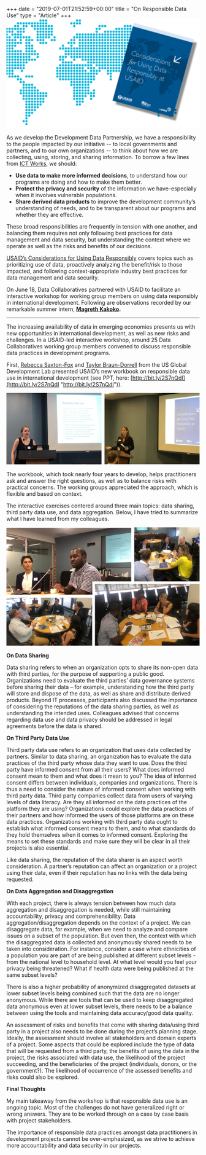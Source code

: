 +++
date = "2019-07-01T21:52:59+00:00"
title = "On Responsible Data Use"
type = "Article"
+++
![USAID Splash](/uploads/USAID_Splash.png "USAID Splash")

As we develop the Development Data Partnership, we have a responsibility to the people impacted by our initiative -- to local governments and partners, and to our own organizations -- to think about how we are collecting, using, storing, and sharing information. To borrow a few lines from [ICT Works](https://www.ictworks.org/), we should:

* **Use data to make more informed decisions**, to understand how our programs are doing and how to make them better.
* **Protect the privacy and security** of the information we have–especially when it involves vulnerable populations.
* **Share derived data products** to improve the development community’s understanding of needs, and to be transparent about our programs and whether they are effective.

These broad responsibilities are frequently in tension with one another, and balancing them requires not only following best practices for data management and data security, but understanding the context where we operate as well as the risks and benefits of our decisions.

[USAID’s Considerations for Using Data Responsibly](https://www.usaid.gov/responsibledata) covers topics such as prioritizing use of data, proactively analyzing the benefit/risk to those impacted, and following context-appropriate industry best practices for data management and data security.

On June 18, Data Collaboratives partnered with USAID to facilitate an interactive workshop for working group members on using data responsibly in international development. Following are observations recorded by our remarkable summer intern, [**Magreth Kakoko**](https://www.linkedin.com/in/magreth-kakoko-480667171/)**.**

***

The increasing availability of data in emerging economies presents us with new opportunities in international development, as well as new risks and challenges. In a USAID-led interactive workshop, around 25 Data Collaboratives working group members convened to discuss responsible data practices in development programs.

First, [Rebecca Saxton-Fox](https://www.linkedin.com/in/rebeccasaxtonfox/) and [Taylor Braun-Dorrell](https://www.linkedin.com/in/taylor-braun-dorrell-4083a035/) from the US Global Development Lab presented USAID’s new workbook on responsible data use in international development (see PPT, here: [http://bit.ly/2S7nQdI](http://bit.ly/2S7nQdI "http://bit.ly/2S7nQdI")).

![USAID Speakers](/uploads/USAID_Prez.png "USAID Speakers")

The workbook, which took nearly four years to develop, helps practitioners ask and answer the right questions, as well as to balance risks with practical concerns. The working groups appreciated the approach, which is flexible and based on context.

The interactive exercises centered around three main topics: data sharing, third party data use, and data aggregation. Below, I have tried to summarize what I have learned from my colleagues.

![Data Use Session Participants](/uploads/USAID_Discussion.png "Data Use Session Participants")

**On Data Sharing**

Data sharing refers to when an organization opts to share its non-open data with third parties, for the purpose of supporting a public good. Organizations need to evaluate the third parties’ data governance systems before sharing their data – for example, understanding how the third party will store and dispose of the data, as well as share and distribute derived products. Beyond IT processes, participants also discussed the importance of considering the reputations of the data sharing parties, as well as understanding the intended uses. Colleagues advised that concerns regarding data use and data privacy should be addressed in legal agreements before the data is shared.

**On Third Party Data Use**

Third party data use refers to an organization that uses data collected by partners. Similar to data sharing, an organization has to evaluate the data practices of the third party whose data they want to use. Does the third party have informed consent from all their users? What does informed consent mean to them and what does it mean to you? The idea of informed consent differs between individuals, companies and organizations. There is thus a need to consider the nature of informed consent when working with third party data. Third party companies collect data from users of varying levels of data literacy. Are they all informed on the data practices of the platform they are using? Organizations could explore the data practices of their partners and how informed the users of those platforms are on these data practices. Organizations working with third party data ought to establish what informed consent means to them, and to what standards do they hold themselves when it comes to informed consent. Exploring the means to set these standards and make sure they will be clear in all their projects is also essential.

Like data sharing, the reputation of the data sharer is an aspect worth consideration. A partner’s reputation can affect an organization or a project using their data, even if their reputation has no links with the data being requested.

**On Data Aggregation and Disaggregation**

With each project, there is always tension between how much data aggregation and disaggregation is needed, while still maintaining accountability, privacy and comprehensibility. Data aggregation/disaggregation depends on the context of a project. We can disaggregate data, for example, when we need to analyze and compare issues on a subset of the population. But even then, the context with which the disaggregated data is collected and anonymously shared needs to be taken into consideration. For instance, consider a case where ethnicities of a population you are part of are being published at different subset levels - from the national level to household level. At what level would you feel your privacy being threatened? What if health data were being published at the same subset levels?

There is also a higher probability of anonymized disaggregated datasets at lower subset levels being combined such that the data are no longer anonymous. While there are tools that can be used to keep disaggregated data anonymous even at lower subset levels, there needs to be a balance between using the tools and maintaining data accuracy/good data quality.

An assessment of risks and benefits that come with sharing data/using third party in a project also needs to be done during the project’s planning stage. Ideally, the assessment should involve all stakeholders and domain experts of a project. Some aspects that could be explored include the type of data that will be requested from a third party, the benefits of using the data in the project, the risks associated with data use, the likelihood of the project succeeding, and the beneficiaries of the project (individuals, donors, or the government?). The likelihood of occurrence of the assessed benefits and risks could also be explored.

**Final Thoughts**

My main takeaway from the workshop is that responsible data use is an ongoing topic. Most of the challenges do not have generalized right or wrong answers. They are to be worked through on a case by case basis with project stakeholders.

The importance of responsible data practices amongst data practitioners in development projects cannot be over-emphasized, as we strive to achieve more accountability and data security in our projects.
